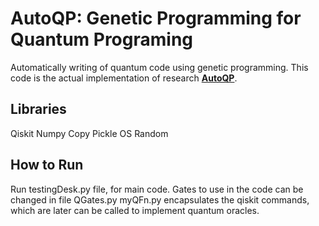 # AutoQP: Genetic Programming for Quantum Programing
Automatically writing of quantum code using genetic programming. This code is the actual implementation of research **[AutoQP](https://ieeexplore.ieee.org/document/9044554/)**.

## Libraries
Qiskit
Numpy
Copy
Pickle
OS
Random

## How to Run
Run testingDesk.py file, for main code.
Gates to use in the code can be changed in file QGates.py
myQFn.py encapsulates the qiskit commands, which are later can be called to implement quantum oracles.
